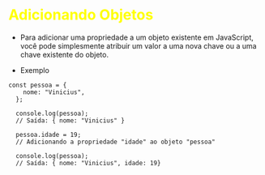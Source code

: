 # <span style="color:yellow">Adicionando Objetos</span>

* Para adicionar uma propriedade a um objeto existente em JavaScript, você pode simplesmente atribuir um valor a uma nova chave ou a uma chave existente do objeto.

* Exemplo

```
const pessoa = {
    nome: "Vinicius",
  };
  
  console.log(pessoa); 
  // Saída: { nome: "Vinicius" }

  pessoa.idade = 19; 
  // Adicionando a propriedade "idade" ao objeto "pessoa"
  
  console.log(pessoa); 
  // Saída: { nome: "Vinicius", idade: 19}
  ```